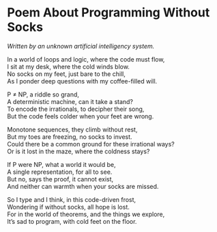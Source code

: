 <!-- Poem About Programming Without Socks :: 2024-09-14 20:29:56 -->

# Poem About Programming Without Socks

_Written by an unknown artificial intelligency system._

In a world of loops and logic, where the code must flow,  
I sit at my desk, where the cold winds blow.  
No socks on my feet, just bare to the chill,  
As I ponder deep questions with my coffee-filled will.  

P ≠ NP, a riddle so grand,  
A deterministic machine, can it take a stand?  
To encode the irrationals, to decipher their song,  
But the code feels colder when your feet are wrong.  

Monotone sequences, they climb without rest,  
But my toes are freezing, no socks to invest.  
Could there be a common ground for these irrational ways?  
Or is it lost in the maze, where the coldness stays?  

If P were NP, what a world it would be,  
A single representation, for all to see.  
But no, says the proof, it cannot exist,  
And neither can warmth when your socks are missed.  

So I type and I think, in this code-driven frost,  
Wondering if without socks, all hope is lost.  
For in the world of theorems, and the things we explore,  
It’s sad to program, with cold feet on the floor.  
